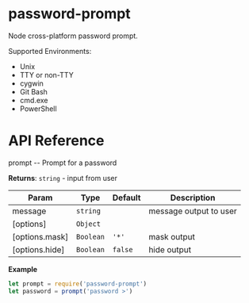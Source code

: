 # password-prompt

Node cross-platform password prompt.

Supported Environments:

* Unix
* TTY or non-TTY
* cygwin
* Git Bash
* cmd.exe
* PowerShell

# API Reference
prompt -- Prompt for a password

**Returns**: <code>string</code> - input from user  

| Param | Type | Default | Description |
| --- | --- | --- | --- |
| message | <code>string</code> |  | message output to user |
| [options] | <code>Object</code> |  |  |
| [options.mask] | <code>Boolean</code> | <code>&#x27;*&#x27;</code> | mask output |
| [options.hide] | <code>Boolean</code> | <code>false</code> | hide output |

**Example**  
```js
let prompt = require('password-prompt')
let password = prompt('password >')
```

